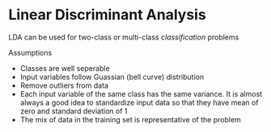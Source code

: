 # Linear Discriminant Analysis

LDA can be used for two-class or multi-class *classification* problems

Assumptions

- Classes are well seperable
- Input variables follow Guassian (bell curve) distribution
- Remove outliers from data
- Each input variable of the same class has the same variance. It is almost always a good idea to standardize input data so that they have mean of zero and standard deviation of 1
- The mix of data in the training set is representative of the problem